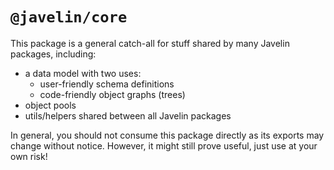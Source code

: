 # `@javelin/core`

This package is a general catch-all for stuff shared by many Javelin packages, including:

- a data model with two uses:
  - user-friendly schema definitions
  - code-friendly object graphs (trees)
- object pools
- utils/helpers shared between all Javelin packages

In general, you should not consume this package directly as its exports may change without notice. However, it might still prove useful, just use at your own risk!
